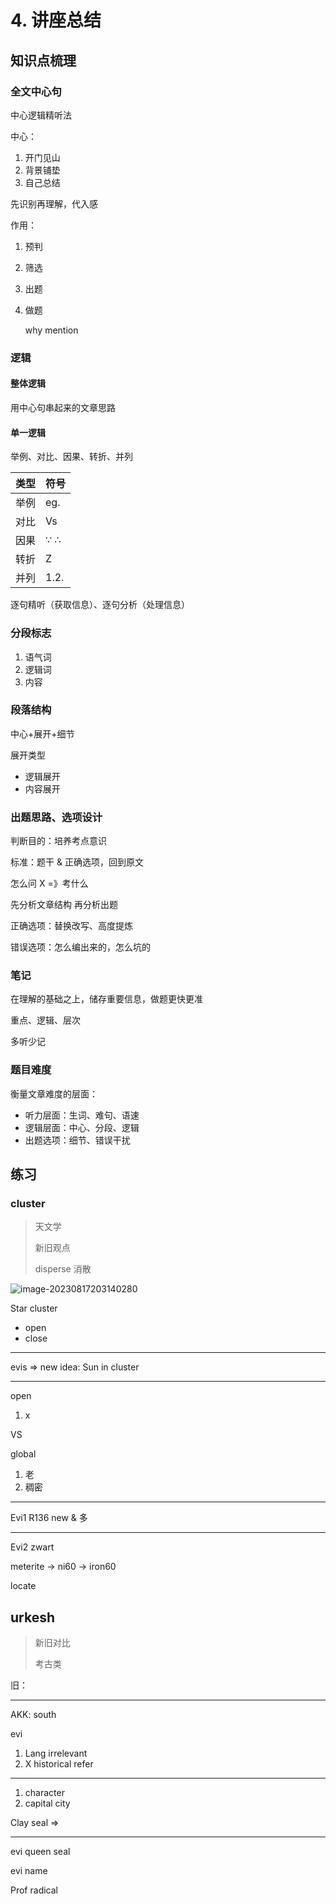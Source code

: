 # 4. 讲座总结

## 知识点梳理

### 全文中心句

中心逻辑精听法

中心：

1. 开门见山
2. 背景铺垫
3. 自己总结

先识别再理解，代入感

作用：

1. 预判

2. 筛选

3. 出题

4. 做题

   why mention

### 逻辑

#### 整体逻辑

用中心句串起来的文章思路

#### 单一逻辑

举例、对比、因果、转折、并列

| 类型 | 符号 |
| ---- | ---- |
| 举例 | eg.  |
| 对比 | Vs   |
| 因果 | ∵ ∴  |
| 转折 | Z    |
| 并列 | 1.2. |

逐句精听（获取信息）、逐句分析（处理信息）

### 分段标志

1. 语气词
2. 逻辑词
3. 内容

### 段落结构

中心+展开+细节

展开类型

- 逻辑展开
- 内容展开

### 出题思路、选项设计

判断目的：培养考点意识

标准：题干 & 正确选项，回到原文

怎么问 X =》考什么

先分析文章结构 再分析出题

正确选项：替换改写、高度提炼

错误选项：怎么编出来的，怎么坑的

### 笔记

在理解的基础之上，储存重要信息，做题更快更准

重点、逻辑、层次

多听少记

### 题目难度

衡量文章难度的层面：

- 听力层面：生词、难句、语速
- 逻辑层面：中心、分段、逻辑
- 出题选项：细节、错误干扰

## 练习

### cluster

> 天文学
>
> 新旧观点
>
> disperse 消散

![image-20230817203140280](https://cdn.jsdelivr.net/gh/davidliuk/images@master/blog/image-20230817203140280.png)

Star cluster

- open
- close

---

evis => new idea: Sun in cluster

---

open

1. x

VS

global

1. 老
2. 稠密

---

Evi1 R136 new & 多

---

Evi2 zwart

meterite -> ni60 -> iron60

locate

## urkesh

> 新旧对比
>
> 考古类

旧：

---

AKK: south

evi

1. Lang irrelevant
2. X historical refer

---

1. character
2. capital city

Clay seal =>

---

evi queen seal

evi name

Prof radical
